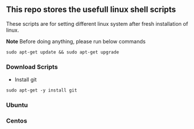 ## This repo stores the usefull linux shell scripts 
These scripts are for setting different linux system after fresh installation of linux.


**Note**
Before doing anything, please run below commands
```
sudo apt-get update && sudo apt-get upgrade
```

### Download Scripts

* Install git 
```
sudo apt-get -y install git

```

### Ubuntu


### Centos

